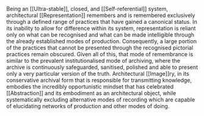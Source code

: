 Being an [[Ultra-stable]], closed, and [[Self-referential]] system, architectural [[Representation]] remembers and is remembered exclusively through a defined range of practices that have gained a canonical status. In its inability to allow for difference within its system, representation is reliant only on what can be recognised and what can be made intelligible through the already established modes of production. Consequently, a large portion of the practices that cannot be presented through the recognised pictorial practices remain obscured. Given all of this, that mode of remembrance is similar to the prevalent institutionalised mode of archiving, where the archive is continuously safeguarded, sanitised, polished and able to present only a very particular version of the truth. Architectural [[Image]]ry, in its conservative archival form that is responsible for transmitting knowledge, embodies the incredibly opportunistic mindset that has celebrated [[Abstraction]] and its embodiment as an architectural object, while systematically excluding alternative modes of recording which are capable of elucidating networks of production and other modes of doing.